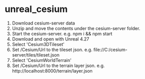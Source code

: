 # unreal_cesium

1. Download cesium-server data
2. Unzip and move the contents under the cesium-server folder.
3. Start the cesium-server. e.g. npm i && npm start
4. Download and open with Unreal 4.27
5. Select 'Cesium3DTileset'
6. Set /Cesium/Url to the tileset json. e.g. file://C:/cesium-server/tiles/tileset.json
7. Select 'CesiumWorldTerrain'
8. Set /Cesium/Url to the terrain layer json. e.g. http://localhost:8000/terrain/layer.json

